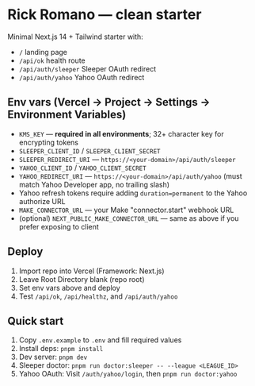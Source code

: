 # Rick Romano — clean starter
Minimal Next.js 14 + Tailwind starter with:
- `/` landing page
- `/api/ok` health route
- `/api/auth/sleeper` Sleeper OAuth redirect
- `/api/auth/yahoo` Yahoo OAuth redirect

## Env vars (Vercel → Project → Settings → Environment Variables)
- `KMS_KEY` — **required in all environments**; 32+ character key for encrypting tokens
- `SLEEPER_CLIENT_ID` / `SLEEPER_CLIENT_SECRET`
- `SLEEPER_REDIRECT_URI` — `https://<your-domain>/api/auth/sleeper`
- `YAHOO_CLIENT_ID` / `YAHOO_CLIENT_SECRET`
- `YAHOO_REDIRECT_URI` — `https://<your-domain>/api/auth/yahoo` (must match Yahoo Developer app, no trailing slash)
- Yahoo refresh tokens require adding `duration=permanent` to the Yahoo authorize URL
- `MAKE_CONNECTOR_URL` — your Make "connector.start" webhook URL
- (optional) `NEXT_PUBLIC_MAKE_CONNECTOR_URL` — same as above if you prefer exposing to client

## Deploy
1. Import repo into Vercel (Framework: Next.js)
2. Leave Root Directory blank (repo root)
3. Set env vars above and deploy
4. Test `/api/ok`, `/api/healthz`, and `/api/auth/yahoo`

## Quick start

1. Copy `.env.example` to `.env` and fill required values
2. Install deps: `pnpm install`
3. Dev server: `pnpm dev`
4. Sleeper doctor: `pnpm run doctor:sleeper -- --league <LEAGUE_ID>`
5. Yahoo OAuth: Visit `/auth/yahoo/login`, then `pnpm run doctor:yahoo`

